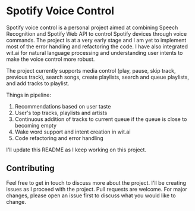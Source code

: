 # Spotify Voice Control

Spotify voice control is a personal project aimed at combining Speech Recognition and Spotify Web API to control Spotify devices through voice commands. The project is at a very early stage and I am yet to implement most of the error handling and refactoring the code.
I have also integrated wit.ai for natural language processing and understanding user intents to make the voice control more robust.

The project currently supports media control (play, pause, skip track, previous track), search songs, create playlists, search and queue playlists, and add tracks to playlist.

Things in pipeline:

1. Recommendations based on user taste
2. User's top tracks, playlists and artists
3. Continuous addition of tracks to current queue if the queue is close to becoming empty
4. Wake word support and intent creation in wit.ai
5. Code refactoring and error handling

I'll update this README as I keep working on this project.

## Contributing

Feel free to get in touch to discuss more about the project. I'll be creating issues as I proceed with the project. Pull requests are welcome. For major changes, please open an issue first to discuss what you would like to change.
